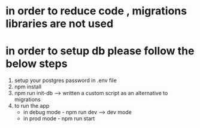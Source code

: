# in order to reduce code , migrations libraries are not used
# in order to setup db please follow the below steps
1. setup your postgres password in .env file
2. npm install
3. npm run init-db --> written a custom script as an alternative to migrations
4. to run the app
   * in debug mode - npm run dev --> dev mode
   * in prod mode - npm run start